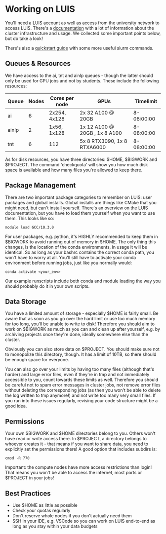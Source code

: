 # Working on LUIS
You'll need a LUIS account as well as access from the university network to access LUIS. There's a [documentation](https://docs.cluster.uni-hannover.de/doku.php) with a lot of information about the cluster infrastructure and usage. We collected some important points below, but do take a look!

There's also a [quickstart guide](https://docs.google.com/document/d/1KHCfJ2ikdw-fqRa_H1kEmwHHjOiJ04HvPR_9LDgGOSQ/edit?usp=sharing) with some more useful slurm commands. 

## Queues & Resources
We have access to the ai, tnt and ainlp queues - though the latter should only be used for GPU jobs and not by students.
These include the following resources: 

| Queue    | Nodes | Cores per node  | GPUs                          | Timelimit  |
| -------- | ----- | --------------- | ----------------------------- | ---------- |
| ai       | 6     | 2x254, 4x128    | 2x 32 A100 @ 20GB             | 8-08:00:00 |
| ainlp    | 2     | 1x56, 1x128     | 1x 12 A100 @ 20GB , 1x 8 A100 | 8-08:00:00 |
| tnt      | 6     | 112             | 5x 8 RTX3090, 1x 8 RTXA6000   | 8-08:00:00 |

As for disk resources, you have three directories: $HOME, $BIGWORK and $PROJECT. The command 'checkquota' will show you how much disk space is available and how many files you're allowed to keep there.

## Package Management
There are two important package categories to remember on LUIS: user packages and global installs.
Global installs are things like CMake that you might need, but can't install yourself. There's an [overview](https://docs.cluster.uni-hannover.de/doku.php?id=guide:modules_and_application_software) on the LUIS documentation, but you have to load them yourself when you want to use them. This looks like so:

`
module load GCC/10.3.0
`

For user packages, e.g. python, it's HIGHLY recommended to keep them in $BIGWORK to avoid running out of memory in $HOME. The only thing this changes, is the location of the conda environments, in usage it will be identical. So as long as your bashrc contains the correct conda path, you won't have to worry at all.
You'll still have to activate your conda environment before running jobs, just like you normally would:

`
conda activate <your_env>
`

Our example runscripts include both conda and module loading the way you should probably do it in your own scripts.

## Data Storage
You have a limited amount of storage - especially $HOME is fairly small. Be aware that as soon as you go over the hard limit or use too much memory for too long, you'll be unable to write to disk! Therefore you should aim to work on $BIGWORK as much as you can and clean up after yourself, e.g. by archiving projects once they're done, ideally somewhere else than the cluster.

Obviously you can also store data on $PROJECT. You should make sure not to monopolize this directory, though. It has a limit of 10TB, so there should be enough space for everyone.

You can also go over your limits by having too many files (although that's harder) and large error files, even if they're in tmp and not immediately accessible to you, count towards these limits as well. Therefore you should be careful not to spam error messages in cluster jobs, not remove error files without deleting the corresponding jobs (as then you won't be able to delete the log written to tmp anymore!) and not write too many very small files. If you run into these issues regularly, revising your code structure might be a good idea.

## Permissions
Your own $BIGWORK and $HOME directories belong to you. Others won't have read or write access there. In $PROJECT, a directory belongs to whoever creates it - that means if you want to share data, you need to explicitly set the permissions there! A good option that includes subdirs is:

`
cmod -R 770
`

Important: the compute nodes have more access restrictions than login! That means you won't be able to access the internet, most ports or $PROJECT in your jobs!

## Best Practices
- Use $HOME as little as possible
- Check your quotas regularly
- Don't reserve whole nodes if you don't actually need them 
- SSH in your IDE, e.g. VSCode so you can work on LUIS end-to-end as long as you stay within your data budgets